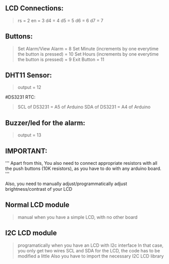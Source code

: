## LCD Connections:
>rs = 2
>en = 3
>d4 = 4
>d5 = 5
>d6 = 6
>d7 = 7

## Buttons:
>Set Alarm/View Alarm = 8
>Set Minute (increments by one everytime the button is pressed) = 10
>Set Hours (increments by one everytime the button is pressed) = 9
>Exit Button = 11

## DHT11 Sensor:
>output = 12

#DS3231 RTC:
>SCL of DS3231 = A5 of Arduino
>SDA of DS3231 = A4 of Arduino

## Buzzer/led for the alarm:
>output = 13

## IMPORTANT:
'''
Apart from this, 
You also need to connect appropriate resistors
with all the push buttons (10K resistors), as you have to do with any arduino board.
'''

Also,
you need to manually adjust/programmatically adjust brightness/contrast of your LCD
## Normal LCD module
>manual when you have a simple LCD, with no other board
## I2C LCD module
>programatically when you have an LCD with I2c interface
>In that case, you only get two wires SCL and SDA for the LCD, the code has to be modified a little
>Also you have to import the necessary  I2C LCD library